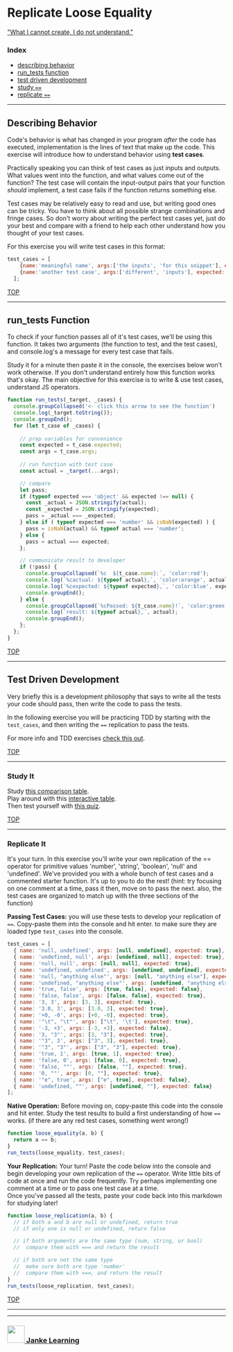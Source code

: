 # Replicate Loose Equality


["What I cannot create, I do not understand."](https://blog.codinghorror.com/when-understanding-means-rewriting/)


### Index
* [describing behavior](#describing-behavior)
* [run\_tests function](#run--tests-function)
* [test driven development](#test-driven-development)
* [study ```==```](#study-it)
* [replicate ```==```](#replicate-it)

---

## Describing Behavior

Code's behavior is what has changed in your program _after_ the code has executed, implementation is the lines of text that make up the code.  This exercise will introduce how to understand behavior using __test cases__.

Practically speaking you can think of test cases as just inputs and outputs.   What values went into the function, and what values come out of the function?  The test case will contain the input-output pairs that your function _should_ implement, a test case fails if the function returns something else.  

Test cases may be relatively easy to read and use, but writing good ones can be tricky.  You have to think about all possible strange combinations and fringe cases. So don't worry about writing the perfect test cases yet, just do your best and compare with a friend to help each other understand how you thought of your test cases.

For this exercise you will write test cases in this format:
```js
test_cases = [
    {name:'meaningful name', args:['the inputs', 'for this snippet'], expected: 'what it should output'},
    {name:'another test case', args:['different', 'inputs'], expected: 'the expected output'},
  ];
```

[TOP](#replicate-loose-equality)

---

## run\_tests Function

To check if your function passes all of it's test cases, we'll be using this function.  It takes two arguments (the function to test, and the test cases), and console.log's a message for every test case that fails.

Study it for a minute then paste it in the console, the exercises below won't work otherwise.  If you don't understand entirely how this function works that's okay.  The main objective for this exercise is to write & use test cases, understand JS operators.  

```js
function run_tests(_target, _cases) {
  console.groupCollapsed('<- click this arrow to see the function')
  console.log(_target.toString());
  console.groupEnd();
  for (let t_case of _cases) {
    
    // prep variables for convenience
    const expected = t_case.expected;
    const args = t_case.args;
    
    // run function with test case
    const actual = _target(...args);

    // compare
    let pass;
    if (typeof expected === 'object' && expected !== null) {
      const _actual = JSON.stringify(actual);
      const _expected = JSON.stringify(expected);
      pass = _actual === _expected;
    } else if ( typeof expected === 'number' && isNaN(expected) ) {
      pass = isNaN(actual) && typeof actual === 'number';
    } else {
      pass = actual === expected;
    };

    // communicate result to developer 
    if (!pass) {
      console.groupCollapsed(`%c  ${t_case.name}:`, 'color:red');
      console.log(`%cactual: ${typeof actual},`, 'color:orange', actual);
      console.log(`%cexpected: ${typeof expected},`, 'color:blue', expected);
      console.groupEnd();
    } else {
      console.groupCollapsed(`%cPassed: ${t_case.name}!`, 'color:green');
      console.log(`result: ${typeof actual},`, actual);
      console.groupEnd();
    };
  };
}
```

[TOP](#replicate-loose-equality)

---

## Test Driven Development

Very briefly this is a development philosophy that says to write all the tests your code should pass, then write the code to pass the tests.  

In the following exercise you will be practicing TDD by starting with the ```test_cases```, and then writing the ```==``` replication to pass the tests.

For more info and TDD exercises [check this out](https://github.com/janke-learning/tdd).

[TOP](#replicate-loose-equality)

---

### Study It

Study [this comparison table](https://dorey.github.io/JavaScript-Equality-Table/).     
Play around with this [interactive table](https://janke-learning.org/equalities-coercion/).    
Then test yourself with [this quiz](https://eqeq.js.org).  


[TOP](#replicate-loose-equality)

---

### Replicate It

It's your turn.  In this exercise you'll write your own replication of the == operator for primitive values 'number', 'string', 'boolean', 'null' and 'undefined'.  We've provided you with a whole bunch of test cases and a commented starter function.  It's up to you to do the rest!  (hint: try focusing on one comment at a time, pass it then, move on to pass the next. also, the test cases are organized to match up with the three sections of the function)

__Passing Test Cases:__ you will use these tests to develop your replication of ```==```.  Copy-paste them into the console and hit enter.  to make sure they are loaded type ```test_cases``` into the console.
```js
test_cases = [
  { name: 'null, undefined', args: [null, undefined], expected: true},
  { name: 'undefined, null', args: [undefined, null], expected: true},
  { name: 'null, null', args: [null, null], expected: true},
  { name: 'undefined, undefined', args: [undefined, undefined], expected: true},
  { name: 'null, "anything else"', args: [null, "anything else"], expected: false},
  { name: 'undefined, "anything else"', args: [undefined, "anything else"], expected: false},
  { name: 'true, false', args: [true, false], expected: false},
  { name: 'false, false', args: [false, false], expected: true},
  { name: '3, 3', args: [3, 3], expected: true},
  { name: '3.0, 3', args: [3.0, 3], expected: true},
  { name: '+0, -0', args: [+0, -0], expected: true},
  { name: '"\t", "\t"', args: ["\t", '\t'], expected: true},
  { name: '-3, +3', args: [-3, +3], expected: false},
  { name: '3, "3"', args: [3, "3"], expected: true},
  { name: '"3", 3', args: ["3", 3], expected: true},
  { name: '"3", "3"', args: ["3", "3"], expected: true},
  { name: 'true, 1', args: [true, 1], expected: true},
  { name: 'false, 0', args: [false, 0], expected: true},
  { name: 'false, ""', args: [false, ""], expected: true},
  { name: '0, ""', args: [0, ""], expected: true},
  { name: '"e", true', args: ["e", true], expected: false},
  { name: 'undefined, ""', args: [undefined, ""], expected: false}
];
```

__Native Operation:__ Before moving on, copy-paste this code into the console and hit enter. Study the test results to build a first understanding of how ```==``` works. (if there are any red test cases, something went wrong!)
```js
function loose_equality(a, b) {
  return a == b;
}
run_tests(loose_equality, test_cases);
```

__Your Replication:__ Your turn!  Paste the code below into the console and begin developing your own replication of the ```==``` operator. Write little bits of code at once and run the code frequently.  Try perhaps implementing one comment at a time or to pass one test case at a time.   
Once you've passed all the tests, paste your code back into this markdown for studying later!
```js
function loose_replication(a, b) { 
  // if both a and b are null or undefined, return true
  // if only one is null or undefined, return false

  // if both arguments are the same type (num, string, or bool)
  //  compare them with === and return the result

  // if both are not the same type
  //  make sure both are type 'number'
  //  compare them with ===, and return the result
}
run_tests(loose_replication, test_cases);
```

[TOP](#replicate-loose-equality)

___
___
### <a href="http://janke-learning.org" target="_blank"><img src="https://user-images.githubusercontent.com/18554853/50098409-22575780-021c-11e9-99e1-962787adaded.png" width="40" height="40"></img> Janke Learning</a>
